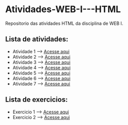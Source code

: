 # Atividades-WEB-I---HTML
Repositorio das atividades HTML da disciplina de WEB I.

## Lista de atividades:
- Atividade 1 --> [Acesse aqui](Atividade1.html)
- Atividade 2 --> [Acesse aqui](Atividade2.html)
- Atividade 3 --> [Acesse aqui](Atividade3.html)
- Atividade 4 --> [Acesse aqui](Atividade4.html)
- Atividade 5 --> [Acesse aqui](Atividade5.html)
- Atividade 6 --> [Acesse aqui](Atividade6.html)
- Atividade 7 --> [Acesse aqui](Atividade7.html)

## Lista de exercicios:
- Exercicio 1 --> [Acesse aqui](Exercicio1.html)
- Exercicio 2 --> [Acesse aqui](Exercicio2.html)

